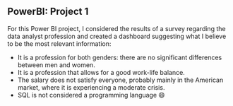 ## PowerBI: Project 1

For this Power BI project, I considered the results of a survey regarding the data analyst profession and created a dashboard suggesting what I believe to be the most relevant information:
* It is a profession for both genders: there are no significant differences between men and women.
* It is a profession that allows for a good work-life balance.
* The salary does not satisfy everyone, probably mainly in the American market, where it is experiencing a moderate crisis.
* SQL is not considered a programming language 😄
